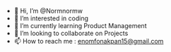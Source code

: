 - 👋 Hi, I’m @Normnormw
- 👀 I’m interested in coding
- 🌱 I’m currently learning Product Management 
- 💞️ I’m looking to collaborate on Projects 
- 📫 How to reach me : enomfonakpan15@gmail.com

<!---
Normnormw/Normnormw is a ✨ special ✨ repository because its `README.md` (this file) appears on your GitHub profile.
You can click the Preview link to take a look at your changes.
--->
